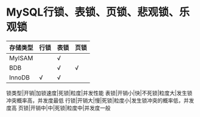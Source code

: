 # MySQL行锁、表锁、页锁、悲观锁、乐观锁

存储类型|行锁|表锁|页锁
---|---|---|---
MyISAM||√| 	 
BDB||√|√
InnoDB|√|√|

锁类型|开销|加锁速度|死锁|粒度|并发性能
表锁|开销小|快|不死锁|粒度大|发生锁冲突概率高，并发度最低
行锁|开销大|慢|死锁|粒度小|发生锁冲突的概率低，并发度高
页锁|开销中|中|死锁|粒度中|并发度一般
